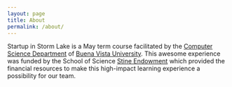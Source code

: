 ```yaml
---
layout: page
title: About
permalink: /about/
---
```


Startup in Storm Lake is a May term course facilitated by the [Computer Science 
Department](https://www.bvu.edu/programs/undergraduate/stem/computer-science) 
of [Buena Vista University](https://www.bvu.edu). This awesome experience was 
funded by the School of Science [Stine 
Endowment](https://www.bvu.edu/news/bvu-announces-27-million-endowment-science) 
which provided the financial resources to make this high-impact learning 
experience a possibility for our team.

